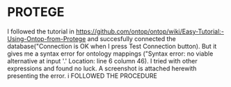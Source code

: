 # PROTEGE
I followed the tutorial in https://github.com/ontop/ontop/wiki/Easy-Tutorial:-Using-Ontop-from-Protege and succesfully connected the database("Connection is OK when I press Test Connection button). But it gives me a syntax error for ontology mappings ("Syntax error: no viable alternative at input '.' Location: line 6 column 46). I tried with other expressions and found no luck. A screenshot is attached herewith presenting the error. i FOLLOWED THE PROCEDURE
